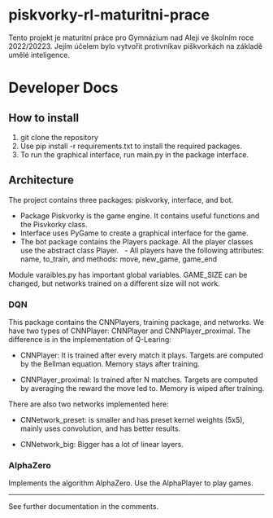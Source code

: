 # piskvorky-rl-maturitni-prace
Tento projekt je maturitní práce pro Gymnázium nad Alejí ve školním roce 2022/20223. Jejím účelem bylo vytvořit protivníkav piškvorkách na základě umělé inteligence.
# Developer Docs
## How to install
1. git clone the repository
2. Use pip install -r requirements.txt to install the required packages.
3. To run the graphical interface, run main.py in the package interface.
## Architecture
The project contains three packages: piskvorky, interface, and bot. 
- Package Piskvorky is the game engine. It contains useful functions and the Pisvkorky class.
- Interface uses PyGame to create a graphical interface for the game.
- The bot package contains the Players package. All the player classes use the abstract class Player.
  - All players have the following attributes: name, to_train, and methods: move, new_game, game_end

Module varaibles.py has important global variables. GAME_SIZE can be changed, but networks trained on a different size will not work.
### DQN
This package contains the CNNPlayers, training package, and networks.
We have two types of CNNPlayer: CNNPlayer and CNNPlayer_proximal. The difference is in the implementation of Q-Learing:

- CNNPlayer: It is trained after every match it plays. Targets are computed by the Bellman equation. Memory stays after training.

- CNNPlayer_proximal: Is trained after N matches. Targets are computed by averaging the reward the move led to. Memory is wiped after training.

There are also two networks implemented here:
- CNNetwork_preset: is smaller and has preset kernel weights (5x5), mainly uses convolution, and has better results.

- CNNetwork_big: Bigger has a lot of linear layers.

### AlphaZero
Implements the algorithm AlphaZero. Use the AlphaPlayer to play games.

---
See further documentation in the comments.
